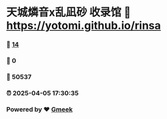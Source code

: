 # 天城燐音x乱凪砂 收录馆 :link: https://yotomi.github.io/rinsa 
### :page_facing_up: [14](https://yotomi.github.io/rinsa/tag.html) 
### :speech_balloon: 0 
### :hibiscus: 50537 
### :alarm_clock: 2025-04-05 17:30:35 
### Powered by :heart: [Gmeek](https://github.com/Meekdai/Gmeek)
